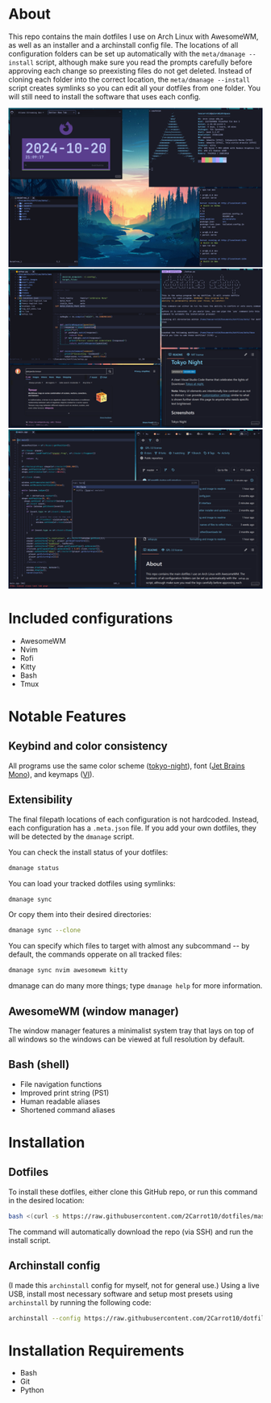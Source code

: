 # About
This repo contains the main dotfiles I use on Arch Linux with AwesomeWM, as well as an installer and a archinstall config file. The locations of all configuration folders can be set up automatically with the `meta/dmanage --install` script, although make sure you read the prompts carefully before approving each change so preexisting files do not get deleted. Instead of cloning each folder into the correct location, the `meta/dmanage --install` script creates symlinks so you can edit all your dotfiles from one folder. You will still need to install the software that uses each config. 

![Example Screenshot](READMEAssets/example1.png?raw=true)
![Example Screenshot](READMEAssets/example2.png?raw=true)
![Example Screenshot](READMEAssets/example3.png?raw=true)

# Included configurations
* AwesomeWM
* Nvim
* Rofi
* Kitty
* Bash
* Tmux

# Notable Features
## Keybind and color consistency
All programs use the same color scheme ([tokyo-night](https://github.com/tokyo-night/tokyo-night-vscode-theme)), font ([Jet Brains Mono](https://www.programmingfonts.org/#jetbrainsmono)), and keymaps ([VI](https://en.wikipedia.org/wiki/Vi_(text_editor))).

## Extensibility
The final filepath locations of each configuration is not hardcoded. Instead, each configuration has a `.meta.json` file. If you add your own dotfiles, they will be detected by the `dmanage` script.

You can check the install status of your dotfiles:
```sh
dmanage status
```
You can load your tracked dotfiles using symlinks:
```sh
dmanage sync
```
Or copy them into their desired directories:
```sh
dmanage sync --clone
```
You can specify which files to target with almost any subcommand -- by default, the commands opperate on all tracked files:
```sh
dmanage sync nvim awesomewm kitty
```
dmanage can do many more things; type `dmanage help` for more information.

## AwesomeWM (window manager)
The window manager features a minimalist system tray that lays on top of all windows so the windows can be viewed at full resolution by default.

## Bash (shell) 
* File navigation functions
* Improved print string (PS1)
* Human readable aliases
* Shortened command aliases

# Installation
## Dotfiles
To install these dotfiles, either clone this GitHub repo, or run this command in the desired location:
```sh
bash <(curl -s https://raw.githubusercontent.com/2Carrot10/dotfiles/master/meta/download)
```
The command will automatically download the repo (via SSH) and run the install script.

## Archinstall config 
(I made this `archinstall` config for myself, not for general use.)
Using a live USB, install most necessary software and setup most presets using `archinstall` by running the following code:
```sh
archinstall --config https://raw.githubusercontent.com/2Carrot10/dotfiles/master/meta/archinstallConfig.json
```
# Installation Requirements
- Bash
- Git
- Python
